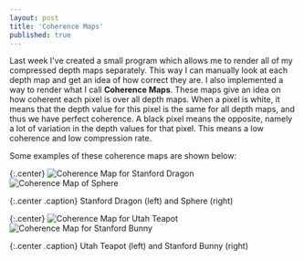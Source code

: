 ```yaml
---
layout: post
title: 'Coherence Maps'
published: true
---
```


Last week I've created a small program which allows me to render all of my compressed depth maps separately. This way I can manually look at each depth map and get an idea of how correct they are. I also implemented a way to render what I call **Coherence Maps**. These maps give an idea on how coherent each pixel is over all depth maps. When a pixel is white, it means that the depth value for this pixel is the same for all depth maps, and thus we have perfect coherence. A black pixel means the opposite, namely a lot of variation in the depth values for that pixel. This means a low coherence and low compression rate.

Some examples of these coherence maps are shown below:

{:.center}
![Coherence Map for Stanford Dragon](http://www.xaviert.be/uploads/2010/11/coherence-map-dragon.png)
![Coherence Map of Sphere](http://www.xaviert.be/uploads/2010/11/coherence-map-sphere.png)

{:.center .caption}
Stanford Dragon (left) and Sphere (right)

{:.center}
![Coherence Map for Utah Teapot](http://www.xaviert.be/uploads/2010/11/coherence-map-teapot.png)
![Coherence Map for Stanford Bunny](http://www.xaviert.be/uploads/2010/11/coherence-map-bunny.png)

{:.center .caption}
Utah Teapot (left) and Stanford Bunny (right)